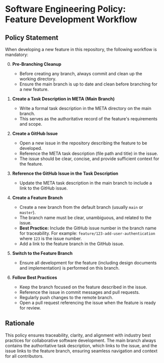 # Software Engineering Policy: Feature Development Workflow

## Policy Statement

When developing a new feature in this repository, the following workflow is mandatory:

0. **Pre-Branching Cleanup**

   - Before creating any branch, always commit and clean up the working directory.
   - Ensure the main branch is up to date and clean before branching for a new feature.

1. **Create a Task Description in META (Main Branch)**

   - Write a formal task description in the META directory on the main branch.
   - This serves as the authoritative record of the feature's requirements and scope.

2. **Create a GitHub Issue**

   - Open a new issue in the repository describing the feature to be developed.
   - Reference the META task description (file path and title) in the issue.
   - The issue should be clear, concise, and provide sufficient context for the feature.

3. **Reference the GitHub Issue in the Task Description**

   - Update the META task description in the main branch to include a link to the GitHub issue.

4. **Create a Feature Branch**

   - Create a new branch from the default branch (usually `main` or `master`).
   - The branch name must be clear, unambiguous, and related to the issue.
   - **Best Practice:** Include the GitHub issue number in the branch name for traceability. For example: `feature/123-add-user-authentication` where `123` is the issue number.
   - Add a link to the feature branch in the GitHub issue.

5. **Switch to the Feature Branch**

   - Ensure all development for the feature (including design documents and implementation) is performed on this branch.

6. **Follow Best Practices**
   - Keep the branch focused on the feature described in the issue.
   - Reference the issue in commit messages and pull requests.
   - Regularly push changes to the remote branch.
   - Open a pull request referencing the issue when the feature is ready for review.

## Rationale

This policy ensures traceability, clarity, and alignment with industry best practices for collaborative software development. The main branch always contains the authoritative task description, which links to the issue, and the issue links to the feature branch, ensuring seamless navigation and context for all contributors.
